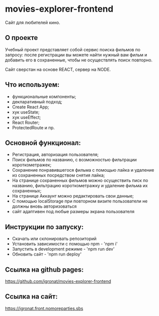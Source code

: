 # movies-explorer-frontend

Сайт для любителей кино. 

## О проекте
Учебный проект представляет собой сервис поиска фильмов по запросу: после регистрации вы можете найти нужный вам фильм и добавить его в сохраненные, чтобы не осуществлять поиск повторно. 

Сайт сверстан на основе REACT, сервер на NODE.

## Что используем:

* функциональные компоненты;
* декларативный подход;
* Create React App;
* хук useState;
* хук useEffect;
* React Router;
* ProtectedRoute и пр.

## Основной функционал:

* Регистрация, авторизация пользователя;
* Поиск фильмов по названию, с возможностью фильтрации короткометражек;
* Сохранение понравившегося фильма с помощью лайка и удаление из сохраненных посредством снятия лайка;
* На странице сохраненных фильмов можно осуществить писк по названию, фильтрацию короткометражку и удаление фильма их сохраненных;
* На странице Аккаунт можно редактировать свои данные;
* С помощью localStorage при повторном визите пользователи не должны вновь авторизоваться
* сайт адаптивен под любые размеры экрана пользователя

## Инструкции по запуску:
* Скачать или склонировать репозиторий
* Установить зависимости с помощью npm - 'npm i'
* Запустить в development режиме - 'npm run dev'
* Обновить сайт - 'npm run deploy'

## Ссылка на github pages:
https://github.com/igronat/movies-explorer-frontend

## Ссылка на сайт:
https://igronat.front.nomoreparties.sbs

